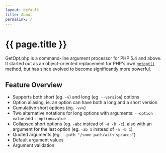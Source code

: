 ```yaml
---
layout: default
title: About
permalink: /
---
```

# {{ page.title }}

GetOpt.php is a command-line argument processor for PHP 5.4 and above. It started out as an object-oriented
replacement for PHP's own <a href="http://php.net/manual/en/function.getopt.php">`getopt()`</a> method,
but has since evolved to become significantly more powerful.

## Feature Overview

 - Supports both short (eg. `-v`) and long (eg. `--version`) options
 - Option aliasing, ie. an option can have both a long and a short version
 - Cumulative short options (eg. `-vvv`)
 - Two alternative notations for long options with arguments: `--option value` and `--option=value`
 - Collapsed short options (eg. `-abc` instead of `-a -b -c`), also with an argument for the last option 
    (eg. `-ab 1` instead of `-a -b 1`)
 - Quoted arguments (eg. `--path "/some path/with spcaces"`)
 - Default argument values
 - Argument validation
